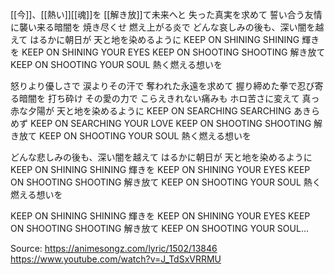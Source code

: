 
[[今]]、[[熱い]][[魂]]を [[解き放]]て未来へと
失った真実を求めて
誓い合う友情に襲い来る暗闇を
焼き尽くせ 燃え上がる炎で
どんな哀しみの後も、深い闇を越えて
はるかに朝日が 天と地を染めるように
KEEP ON SHINING SHINING 輝きを
KEEP ON SHINING YOUR EYES
KEEP ON SHOOTING SHOOTING 解き放て
KEEP ON SHOOTING YOUR SOUL
熱く燃える想いを

怒りより優しさで 涙よりその汗で
奪われた永遠を求めて
握り締めた拳で忍び寄る暗闇を
打ち砕け その愛の力で
こらえきれない痛みも ホロ苦さに変えて
真っ赤な夕陽が 天と地を染めるように
KEEP ON SEARCHING SEARCHING あきらめず
KEEP ON SEARCHING YOUR LOVE
KEEP ON SHOOTING SHOOTING 解き放て
KEEP ON SHOOTING YOUR SOUL
熱く燃える想いを

どんな悲しみの後も、深い闇を越えて
はるかに朝日が 天と地を染めるように
KEEP ON SHINING SHINING 輝きを
KEEP ON SHINING YOUR EYES
KEEP ON SHOOTING SHOOTING 解き放て
KEEP ON SHOOTING YOUR SOUL
熱く燃える想いを

KEEP ON SHINING SHINING 輝きを
KEEP ON SHINING YOUR EYES
KEEP ON SHOOTING SHOOTING 解き放て
KEEP ON SHOOTING YOUR SOUL…
  
Source: https://animesongz.com/lyric/1502/13846
https://www.youtube.com/watch?v=J_TdSxVRRMU